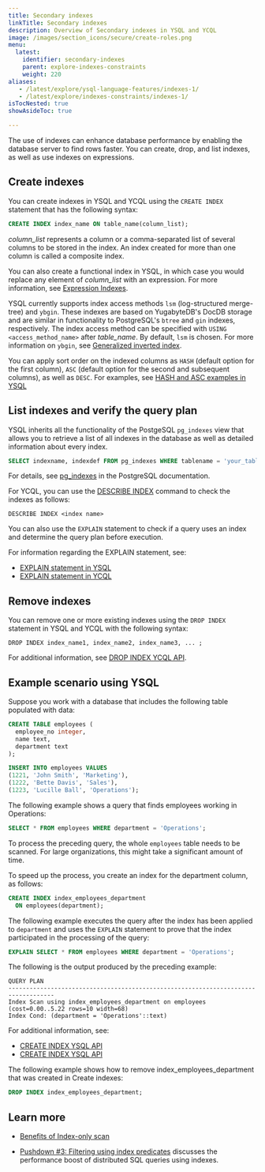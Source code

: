```yaml
---
title: Secondary indexes
linkTitle: Secondary indexes
description: Overview of Secondary indexes in YSQL and YCQL
image: /images/section_icons/secure/create-roles.png
menu:
  latest:
    identifier: secondary-indexes
    parent: explore-indexes-constraints
    weight: 220
aliases:
   - /latest/explore/ysql-language-features/indexes-1/
   - /latest/explore/indexes-constraints/indexes-1/
isTocNested: true
showAsideToc: true

---
```


The use of indexes can enhance database performance by enabling the database server to find rows faster. You can create, drop, and list indexes, as well as use indexes on expressions.

## Create indexes

You can create indexes in YSQL and YCQL using the `CREATE INDEX` statement that has the following syntax:

```sql
CREATE INDEX index_name ON table_name(column_list);
```

*column_list* represents a column or a comma-separated list of several columns to be stored in the index. An index created for more than one column is called a composite index.

You can also create a functional index in YSQL, in which case you would replace any element of *column_list* with an expression. For more information, see [Expression Indexes](../../../explore/indexes-constraints/expression-index-ysql/).

YSQL currently supports index access methods `lsm` (log-structured merge-tree) and `ybgin`. These indexes are based on YugabyteDB's DocDB storage and are similar in functionality to PostgreSQL's `btree` and `gin` indexes, respectively. The index access method can be specified with `USING <access_method_name>` after *table_name*. By default, `lsm` is chosen. For more information on `ybgin`, see [Generalized inverted index](../../../explore/indexes-constraints/gin/).

You can apply sort order on the indexed columns as `HASH` (default option for the first column), `ASC` (default option for the second and subsequent columns), as well as `DESC`. For examples, see [HASH and ASC examples in YSQL](../../../api/ysql/the-sql-language/statements/ddl_create_index/#unique-index-with-hash-column-ordering)

## List indexes and verify the query plan

YSQL inherits all the functionality of the PostgeSQL `pg_indexes` view that allows you to retrieve a list of all indexes in the database as well as detailed information about every index.

```sql
SELECT indexname, indexdef FROM pg_indexes WHERE tablename = 'your_table_name';
```

For details, see [pg_indexes](https://www.postgresql.org/docs/12/view-pg-indexes.html) in the PostgreSQL documentation.

For YCQL, you can use the [DESCRIBE INDEX](/latest/admin/ycqlsh/#describe) command to check the indexes as follows:

```cql
DESCRIBE INDEX <index name>
```

You can also use the `EXPLAIN` statement to check if a query uses an index and determine the query plan before execution.

For information regarding the EXPLAIN statement, see:

- [EXPLAIN statement in YSQL](../../../api/ysql/the-sql-language/statements/perf_explain/)
- [EXPLAIN statement in YCQL](../../../api/ycql/explain/)

## Remove indexes

You can remove one or more existing indexes using the `DROP INDEX` statement in YSQL and YCQL with the following syntax:

```ysql
DROP INDEX index_name1, index_name2, index_name3, ... ;
```

For additional information, see [DROP INDEX YCQL API](../../../api/ycql/ddl_drop_index/).

## Example scenario using YSQL

Suppose you work with a database that includes the following table populated with data:

```sql
CREATE TABLE employees (
  employee_no integer,
  name text,
  department text
);
```

```sql
INSERT INTO employees VALUES
(1221, 'John Smith', 'Marketing'),
(1222, 'Bette Davis', 'Sales'),
(1223, 'Lucille Ball', 'Operations');
```

The following example shows a query that finds employees working in Operations:

```sql
SELECT * FROM employees WHERE department = 'Operations';
```

To process the preceding query, the whole `employees` table needs to be scanned. For large organizations, this might take a significant amount of time.

To speed up the process, you create an index for the department column, as follows:

```sql
CREATE INDEX index_employees_department
  ON employees(department);
```

The following example executes the query after the index has been applied to `department` and uses the `EXPLAIN` statement to prove that the index participated in the processing of the query:

```sql
EXPLAIN SELECT * FROM employees WHERE department = 'Operations';
```

The following is the output produced by the preceding example:

```output
QUERY PLAN
-----------------------------------------------------------------------------------
Index Scan using index_employees_department on employees (cost=0.00..5.22 rows=10 width=68)
Index Cond: (department = 'Operations'::text)
```

For additional information, see:

- [CREATE INDEX YSQL API](../../../api/ysql/the-sql-language/statements/ddl_create_index/)
- [CREATE INDEX YSQL API](../../../api/ycql/ddl_create_index/)

The following example shows how to remove index_employees_department that was created in Create indexes:

```sql
DROP INDEX index_employees_department;
```

## Learn more

- [Benefits of Index-only scan](https://blog.yugabyte.com/how-a-distributed-sql-database-boosts-secondary-index-queries-with-index-only-scan/)

- [Pushdown #3: Filtering using index predicates](https://blog.yugabyte.com/5-query-pushdowns-for-distributed-sql-and-how-they-differ-from-a-traditional-rdbms/) discusses the performance boost of distributed SQL queries using indexes.
